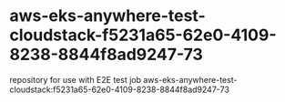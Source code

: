 # aws-eks-anywhere-test-cloudstack-f5231a65-62e0-4109-8238-8844f8ad9247-73
repository for use with E2E test job aws-eks-anywhere-test-cloudstack:f5231a65-62e0-4109-8238-8844f8ad9247-73
